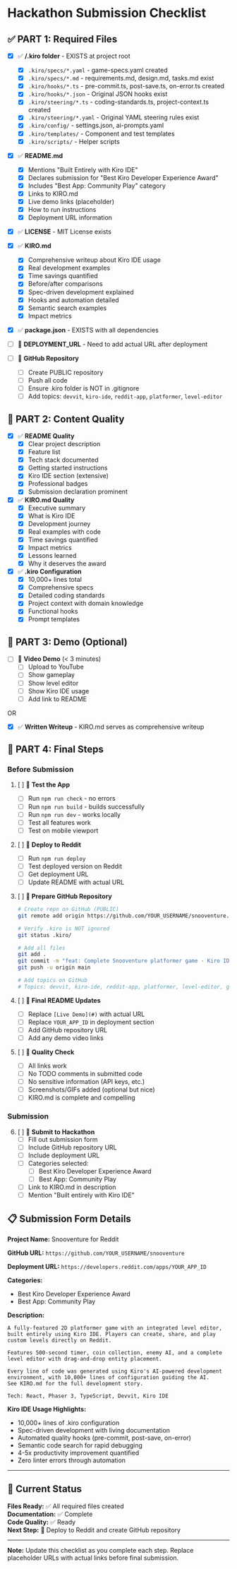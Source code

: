 # Hackathon Submission Checklist

## ✅ PART 1: Required Files

- [x] ✅ **/.kiro folder** - EXISTS at project root
  - [x] `.kiro/specs/*.yaml` - game-specs.yaml created
  - [x] `.kiro/specs/*.md` - requirements.md, design.md, tasks.md exist
  - [x] `.kiro/hooks/*.ts` - pre-commit.ts, post-save.ts, on-error.ts created
  - [x] `.kiro/hooks/*.json` - Original JSON hooks exist
  - [x] `.kiro/steering/*.ts` - coding-standards.ts, project-context.ts created
  - [x] `.kiro/steering/*.yaml` - Original YAML steering rules exist
  - [x] `.kiro/config/` - settings.json, ai-prompts.yaml
  - [x] `.kiro/templates/` - Component and test templates
  - [x] `.kiro/scripts/` - Helper scripts

- [x] ✅ **README.md**
  - [x] Mentions "Built Entirely with Kiro IDE"
  - [x] Declares submission for "Best Kiro Developer Experience Award"
  - [x] Includes "Best App: Community Play" category
  - [x] Links to KIRO.md
  - [x] Live demo links (placeholder)
  - [x] How to run instructions
  - [x] Deployment URL information

- [x] ✅ **LICENSE** - MIT License exists

- [x] ✅ **KIRO.md** 
  - [x] Comprehensive writeup about Kiro IDE usage
  - [x] Real development examples
  - [x] Time savings quantified
  - [x] Before/after comparisons
  - [x] Spec-driven development explained
  - [x] Hooks and automation detailed
  - [x] Semantic search examples
  - [x] Impact metrics

- [x] ✅ **package.json** - EXISTS with all dependencies

- [ ] 🔲 **DEPLOYMENT_URL** - Need to add actual URL after deployment

- [ ] 🔲 **GitHub Repository**
  - [ ] Create PUBLIC repository
  - [ ] Push all code
  - [ ] Ensure .kiro folder is NOT in .gitignore
  - [ ] Add topics: `devvit`, `kiro-ide`, `reddit-app`, `platformer`, `level-editor`

## 📝 PART 2: Content Quality

- [x] ✅ **README Quality**
  - [x] Clear project description
  - [x] Feature list
  - [x] Tech stack documented
  - [x] Getting started instructions
  - [x] Kiro IDE section (extensive)
  - [x] Professional badges
  - [x] Submission declaration prominent

- [x] ✅ **KIRO.md Quality**
  - [x] Executive summary
  - [x] What is Kiro IDE
  - [x] Development journey
  - [x] Real examples with code
  - [x] Time savings quantified
  - [x] Impact metrics
  - [x] Lessons learned
  - [x] Why it deserves the award

- [x] ✅ **.kiro Configuration**
  - [x] 10,000+ lines total
  - [x] Comprehensive specs
  - [x] Detailed coding standards
  - [x] Project context with domain knowledge
  - [x] Functional hooks
  - [x] Prompt templates

## 🎥 PART 3: Demo (Optional)

- [ ] 🔲 **Video Demo** (< 3 minutes)
  - [ ] Upload to YouTube
  - [ ] Show gameplay
  - [ ] Show level editor
  - [ ] Show Kiro IDE usage
  - [ ] Add link to README

OR

- [x] ✅ **Written Writeup** - KIRO.md serves as comprehensive writeup

## 🚀 PART 4: Final Steps

### Before Submission

1. [ ] 🔲 **Test the App**
   - [ ] Run `npm run check` - no errors
   - [ ] Run `npm run build` - builds successfully
   - [ ] Run `npm run dev` - works locally
   - [ ] Test all features work
   - [ ] Test on mobile viewport

2. [ ] 🔲 **Deploy to Reddit**
   - [ ] Run `npm run deploy`
   - [ ] Test deployed version on Reddit
   - [ ] Get deployment URL
   - [ ] Update README with actual URL

3. [ ] 🔲 **Prepare GitHub Repository**
   ```bash
   # Create repo on GitHub (PUBLIC)
   git remote add origin https://github.com/YOUR_USERNAME/snooventure.git
   
   # Verify .kiro is NOT ignored
   git status .kiro/
   
   # Add all files
   git add .
   git commit -m "feat: Complete Snooventure platformer game - Kiro IDE submission"
   git push -u origin main
   
   # Add topics on GitHub
   # Topics: devvit, kiro-ide, reddit-app, platformer, level-editor, game-dev
   ```

4. [ ] 🔲 **Final README Updates**
   - [ ] Replace `[Live Demo](#)` with actual URL
   - [ ] Replace `YOUR_APP_ID` in deployment section
   - [ ] Add GitHub repository URL
   - [ ] Add any demo video links

5. [ ] 🔲 **Quality Check**
   - [ ] All links work
   - [ ] No TODO comments in submitted code
   - [ ] No sensitive information (API keys, etc.)
   - [ ] Screenshots/GIFs added (optional but nice)
   - [ ] KIRO.md is complete and compelling

### Submission

6. [ ] 🔲 **Submit to Hackathon**
   - [ ] Fill out submission form
   - [ ] Include GitHub repository URL
   - [ ] Include deployment URL
   - [ ] Categories selected:
     - [ ] Best Kiro Developer Experience Award
     - [ ] Best App: Community Play
   - [ ] Link to KIRO.md in description
   - [ ] Mention "Built entirely with Kiro IDE"

## 📋 Submission Form Details

**Project Name:** Snooventure for Reddit

**GitHub URL:** `https://github.com/YOUR_USERNAME/snooventure`

**Deployment URL:** `https://developers.reddit.com/apps/YOUR_APP_ID`

**Categories:**
- Best Kiro Developer Experience Award
- Best App: Community Play

**Description:**
```
A fully-featured 2D platformer game with an integrated level editor, 
built entirely using Kiro IDE. Players can create, share, and play 
custom levels directly on Reddit. 

Features 500-second timer, coin collection, enemy AI, and a complete 
level editor with drag-and-drop entity placement.

Every line of code was generated using Kiro's AI-powered development 
environment, with 10,000+ lines of configuration guiding the AI. 
See KIRO.md for the full development story.

Tech: React, Phaser 3, TypeScript, Devvit, Kiro IDE
```

**Kiro IDE Usage Highlights:**
- 10,000+ lines of .kiro configuration
- Spec-driven development with living documentation
- Automated quality hooks (pre-commit, post-save, on-error)
- Semantic code search for rapid debugging
- 4-5x productivity improvement quantified
- Zero linter errors through automation

---

## 🎯 Current Status

**Files Ready:** ✅ All required files created  
**Documentation:** ✅ Complete  
**Code Quality:** ✅ Ready  
**Next Step:** 🔲 Deploy to Reddit and create GitHub repository

---

**Note:** Update this checklist as you complete each step. Replace placeholder URLs with actual links before final submission.

